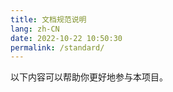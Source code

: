 ```yaml
---
title: 文档规范说明
lang: zh-CN
date: 2022-10-22 10:50:30
permalink: /standard/
---
```


以下内容可以帮助你更好地参与本项目。